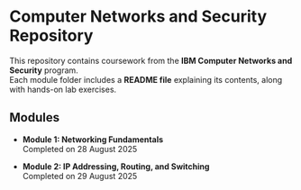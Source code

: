 # Computer Networks and Security Repository

This repository contains coursework from the **IBM Computer Networks and Security** program.  
Each module folder includes a **README file** explaining its contents, along with hands-on lab exercises.  

## Modules

- **Module 1: Networking Fundamentals**  
  Completed on 28 August 2025  

- **Module 2: IP Addressing, Routing, and Switching**  
  Completed on 29 August 2025  
